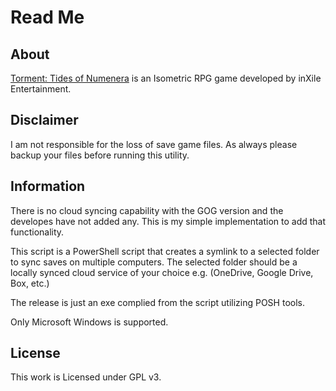 # Read Me

## About

[Torment: Tides of Numenera](https://www.inxile-entertainment.com/torment) is an Isometric RPG game developed by inXile Entertainment.

## Disclaimer

I am not responsible for the loss of save game files. As always please backup your files before running this utility.

## Information

There is no cloud syncing capability with the GOG version and the developes have not added any. This is my simple implementation to add that functionality.

This script is a PowerShell script that creates a symlink to a selected folder to sync saves on multiple computers. The selected folder should be a locally synced cloud service of your choice e.g. \(OneDrive, Google Drive, Box, etc.\)

The release is just an exe complied from the script utilizing POSH tools.

Only Microsoft Windows is supported.

## License

This work is Licensed under GPL v3.
